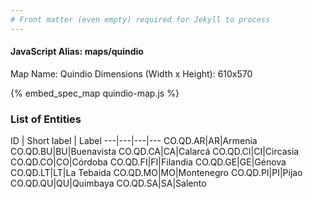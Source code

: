 ```yaml
---
# Front matter (even empty) required for Jekyll to process
---
```


#### JavaScript Alias: maps/quindio

Map Name: Quindio
Dimensions (Width x Height): 610x570



{% embed_spec_map quindio-map.js %}

### List of Entities

ID | Short label | Label
---|---|---|---
CO.QD.AR|AR|Armenia
CO.QD.BU|BU|Buenavista
CO.QD.CA|CA|Calarcá
CO.QD.CI|CI|Circasia
CO.QD.CO|CO|Córdoba
CO.QD.FI|FI|Filandia
CO.QD.GE|GE|Génova
CO.QD.LT|LT|La Tebaida
CO.QD.MO|MO|Montenegro
CO.QD.PI|PI|Pijao
CO.QD.QU|QU|Quimbaya
CO.QD.SA|SA|Salento